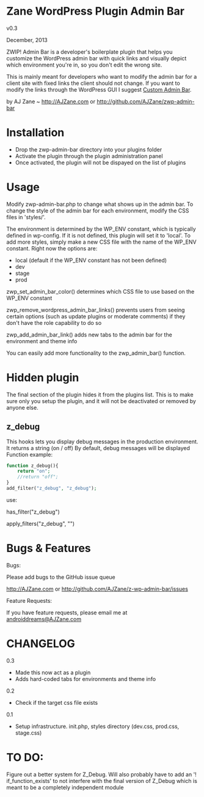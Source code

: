 Zane WordPress Plugin Admin Bar
===

v0.3

December, 2013

ZWIP! Admin Bar is a developer's boilerplate plugin that helps you customize the WordPress admin bar with quick links and visually depict which environment you're in, so you don't edit the wrong site.

This is mainly meant for developers who want to modify the admin bar for a client site with fixed links the client should not change. If you want to modify the links through the WordPress GUI I suggest [Custom Admin Bar](http://wordpress.org/plugins/custom-admin-bar/).

by AJ Zane ~ http://AJZane.com or http://github.com/AJZane/zwp-admin-bar


Installation
===
- Drop the zwp-admin-bar directory into your plugins folder
- Activate the plugin through the plugin administration panel
- Once activated, the plugin will not be dispayed on the list of plugins

Usage
===

Modify zwp-admin-bar.php to change what shows up in the admin bar. To change the style of the admin bar for each environment, modify the CSS files in 'styles/'. 

The environment is determined by the WP_ENV constant, which is typically defined in wp-config. If it is not defined, this plugin will set it to 'local'. To add more styles, simply make a new CSS file with the name of the WP_ENV constant.
Right now the options are:

- local (default if the WP_ENV constant has not been defined)
- dev
- stage
- prod

zwp_set_admin_bar_color() determines which CSS file to use based on the WP_ENV constant

zwp_remove_wordpress_admin_bar_links() prevents users from seeing certain options (such as update plugins or moderate comments) if they don't have the role capability to do so

zwp_add_admin_bar_link() adds new tabs to the admin bar for the environment and theme info

You can easily add more functionality to the zwp_admin_bar() function.

Hidden plugin
===

The final section of the plugin hides it from the plugins list. This is to make sure only you setup the plugin, and it will not be deactivated or removed by anyone else.

z_debug
-------

This hooks lets you display debug messages in the production environment. It returns a string (on / off)
	By default, debug messages will be displayed
Function example:
```php
function z_debug(){
	return "on";
	//return "off";
}
add_filter("z_debug", "z_debug");
```
use:

has_filter("z_debug")

apply_filters("z_debug", "")

Bugs & Features
===
Bugs: 

Please add bugs to the GitHub issue queue

http://AJZane.com or http://github.com/AJZane/z-wp-admin-bar/issues

Feature Requests:

If you have feature requests, please email me at androiddreams@AJZane.com

CHANGELOG
===

0.3
- Made this now act as a plugin
- Adds hard-coded tabs for environments and theme info

0.2
- Check if the target css file exists

0.1
- Setup infrastructure. init.php, styles directory (dev.css, prod.css, stage.css)

TO DO:
===

Figure out a better system for Z_Debug. Will also probably have to add an '! if_function_exists' to not interfere with the final version of Z_Debug which is meant to be a completely independent module